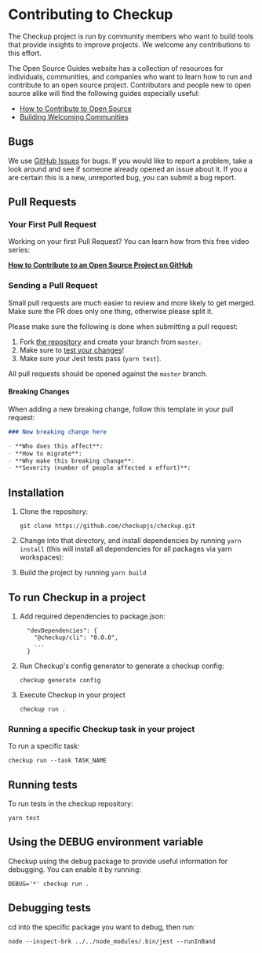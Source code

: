 # Contributing to Checkup

The Checkup project is run by community members who want to build tools that provide insights to improve projects. We welcome any contributions to this effort.

The Open Source Guides website has a collection of resources for individuals, communities, and companies who want to learn how to run and contribute to an open source project. Contributors and people new to open source alike will find the following guides especially useful:

- [How to Contribute to Open Source](https://opensource.guide/how-to-contribute/)
- [Building Welcoming Communities](https://opensource.guide/building-community/)

## Bugs

We use [GitHub Issues](https://github.com/checkupjs/checkup/issues) for bugs. If you would like to report a problem, take a look around and see if someone already opened an issue about it. If you a are certain this is a new, unreported bug, you can submit a bug report.

## Pull Requests

### Your First Pull Request

Working on your first Pull Request? You can learn how from this free video series:

[**How to Contribute to an Open Source Project on GitHub**](https://egghead.io/courses/how-to-contribute-to-an-open-source-project-on-github)

### Sending a Pull Request

Small pull requests are much easier to review and more likely to get merged. Make sure the PR does only one thing, otherwise please split it.

Please make sure the following is done when submitting a pull request:

1. Fork [the repository](https://github.com/checkupjs/checkup) and create your branch from `master`.
1. Make sure to [test your changes](#running-tests)!
1. Make sure your Jest tests pass (`yarn test`).

All pull requests should be opened against the `master` branch.

#### Breaking Changes

When adding a new breaking change, follow this template in your pull request:

```md
### New breaking change here

- **Who does this affect**:
- **How to migrate**:
- **Why make this breaking change**:
- **Severity (number of people affected x effort)**:
```

## Installation

1. Clone the repository:

   ```
   git clone https://github.com/checkupjs/checkup.git
   ```

1. Change into that directory, and install dependencies by running `yarn install` (this will install all dependencies for all packages via yarn workspaces):

1. Build the project by running `yarn build`

## To run Checkup in a project

1. Add required dependencies to package.json:

   ```
     "devDependencies": {
       "@checkup/cli": "0.0.0",
       ...
     }
   ```

1. Run Checkup's config generator to generate a checkup config:

   ```shell
   checkup generate config
   ```

1. Execute Checkup in your project

   ```shell
   checkup run .
   ```

### Running a specific Checkup task in your project

To run a specific task:

```
checkup run --task TASK_NAME
```

## Running tests

To run tests in the checkup repository:

```
yarn test
```

## Using the DEBUG environment variable

Checkup using the debug package to provide useful information for debugging. You can enable it by running:

```shell
DEBUG='*' checkup run .
```

## Debugging tests

cd into the specific package you want to debug, then run:

```
node --inspect-brk ../../node_modules/.bin/jest --runInBand
```
